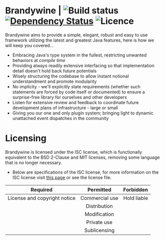# Brandywine | ![Build status](https://travis-ci.org/ryleykimmel/brandywine.svg?branch=master) [![Dependency Status](https://www.versioneye.com/user/projects/56b9c04fe88337011cd2ee8b/badge.svg)](https://www.versioneye.com/user/projects/56b9c04fe88337011cd2ee8b) ![Licence](https://camo.githubusercontent.com/5cee7f5de5764b2350a876e3d821d10e8b6cc56c/687474703a2f2f696d672e736869656c64732e696f2f62616467652f6c6963656e73652d4953432d627269676874677265656e2e737667)

Brandywine aims to provide a simple, elegant, robust and easy to use framework utilizing the latest and greatest Java features, here is how we will keep you covered...
* Embracing Java's type system in the fullest, restricting unwanted behaviors at _compile time_
* Providing always readily extensive interfacing so that implementation detail doesn't hold back future potentials
* Wisely structuring the codebase to allow instant notional understandment and promote modularity
* No implicity - we'll explicitly state requirements (whether such statements are forced by code itself or documented) to ensure a surprise-free library for ourselves and other developers
* Listen for extensive review and feedback to coordinate future development plans of infrastructure - large or small
* Giving you our one and only plugin system; bringing light to dynamic unattached event dispatches in the community

# Licensing

Brandywine is licensed under the ISC license, which is functionally equivalent to the BSD 2-Clause and MIT licenses, removing some language that is no longer necessary.

- Below are specifications of the ISC license, for more information on the ISC license visit [this page](http://opensource.org/licenses/ISC) or see the license file.

| Required | Permitted | Forbidden |
| ------------- |:-------------:| -----:|
| License and copyright notice | Commercial use | Hold liable |
| | Distribution | |
| | Modification | |
| | Private use | |
| | Sublicensing | |

